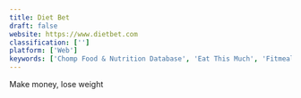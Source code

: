 ```yaml
---
title: Diet Bet
draft: false 
website: https://www.dietbet.com
classification: ['']
platform: ['Web']
keywords: ['Chomp Food & Nutrition Database', 'Eat This Much', 'Fitmeal', 'Lark', 'Motivatr', 'Noom', 'Offlife Diet', 'OurPath', 'Scanfit', 'Slim', 'Thunderstack', 'Undermyfork', 'Undiet Tracker', 'WeightHub', 'mRunner']
---
```

Make money, lose weight